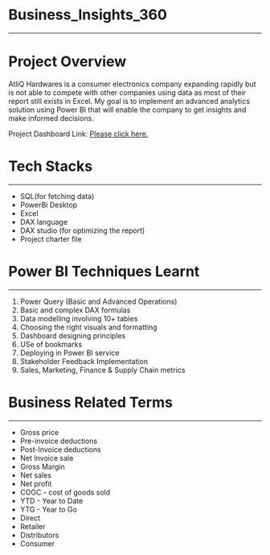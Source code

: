 # Business_Insights_360
____________________________________________
# Project Overview
AtliQ Hardwares is a consumer electronics company expanding rapidly but is not able to compete with other companies using data as most of their report still exists in Excel. My goal is to implement an advanced analytics solution using Power BI that will enable the company to get insights and make informed decisions.

Project Dashboard Link: [Please click here.](https://app.powerbi.com/view?r=eyJrIjoiY2JkNTZiMDUtYmYzMy00MzZmLWEwMTAtMzI5MDBiZjE2M2NkIiwidCI6ImM2ZTU0OWIzLTVmNDUtNDAzMi1hYWU5LWQ0MjQ0ZGM1YjJjNCJ9)

# Tech Stacks
_____________________________________________
- SQL(for fetching data)
- PowerBi Desktop
- Excel
- DAX language
- DAX studio (for optimizing the report)
- Project charter file

# Power BI Techniques Learnt
_____________________________________________
1. Power Query (Basic and Advanced Operations) 
2. Basic and complex DAX formulas
3. Data modelling involving 10+ tables
4. Choosing the right visuals and formatting
5. Dashboard designing principles
6. USe of bookmarks
7. Deploying in Power BI service
8. Stakeholder Feedback Implementation
9. Sales, Marketing, Finance & Supply Chain metrics

# Business Related Terms
___________________________________________
- Gross price
- Pre-invoice deductions
- Post-Invoice deductions
- Net Invoice sale
- Gross Margin
- Net sales
- Net profit
- COGC - cost of goods sold
- YTD - Year to Date
- YTG - Year to Go
- Direct
- Retailer
- Distributors
- Consumer
